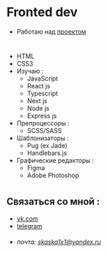 
# Fronted dev
- Работаю над [проектом](https://skaska1x1.github.io/OnlineCourse/)
#
- HTML
- CSS3
- Изучаю :
  - JavaScript
  - React js
  - Typescript
  - Next js
  - Node js
  - Express js
- Препроцессоры : 
  - SCSS/SASS
- Шаблонизаторы :
  - Pug (ex Jade)
  - Handlebars.js
- Графические редакторы : 
  - Figma
  - Adobe Photoshop
#
## Связаться со мной :
- [vk.com](https://vk.com/sheningor)
- [telegram](https://t.me/skaska1x1)
- ###### почта:  <skaska1x1@yandex.ru> ######

<!--
**skaska1x1/skaska1x1** is a ✨ _special_ ✨ repository because its `README.md` (this file) appears on your GitHub profile.

Here are some ideas to get you started:

- 🔭 I’m currently working on ...
- 🌱 I’m currently learning ...
- 👯 I’m looking to collaborate on ...
- 🤔 I’m looking for help with ...
- 💬 Ask me about ...
- 📫 How to reach me: ...
- 😄 Pronouns: ...
- ⚡ Fun fact: ...
-->
 <!-- [mail]:skaska1x1@yandex.ru -->
